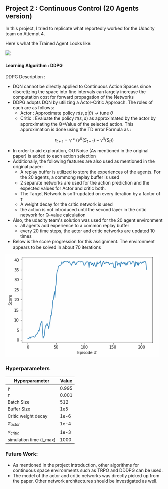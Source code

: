 ## Project 2 : Continuous Control (20 Agents version)

In this project, I tried to replicate what reportedly worked for the Udacity team on Attempt 4.

Here's what the Trained Agent Looks like:

![](output_gif.gif)



#### Learning Algorithm : DDPG 

DDPG Description : 

- DQN cannot be directly applied to Continuous Action Spaces since discretizing the space into fine intervals can largely increase the computation cost for forward propagation of the Networks
- DDPG adopts DQN by utilizing a Actor-Critic Approach. The roles of each are as follows:
  - Actor : Approximate policy $\pi(s,a|\theta)$ $\to$ tune $\theta$
  - Critic : Evaluate the policy $\pi(s,a)$ as approximated by the actor by  approximating the Q=Value of the selected action. This approximation is done using the TD error Formula as :

$$
r_{t+1} = \gamma * (v^{\pi}(S_{t+1}) - v^{\pi}(S_{t}))
$$

- In order to aid exploration, OU Noise (As mentioned in the original paper) is added to each action selection
- Additionally, the following features are also used as mentioned in the original paper:
  - A replay buffer is utilized to store the experiences of the agents. For the 20 agents, a commong replay buffer is used
  - 2 separate networks are used for the action prediction and the expected values for Actor and critic both.
  - The Target Network is soft-updated on every iteration by a factor of $\tau$
  - A weight decay for the critic network is used
  - the action is not introduced until the second layer in the critic network for Q-value calculation
- Also, the udacity team's solution was used for the 20 agent environment
  - all agents add experience to a common replay buffer
  - every 20 time steps, the actor and critic networks are updated 10 times
- Below is the score progression for this assignment. The environment appears to be solved in about 70 iterations 

![scores](scores.png)





### Hyperparameters

| Hyperparameter          | Value |
| ----------------------- | ----- |
| $\gamma$                | 0.995 |
| $\tau$                  | 0.001 |
| Batch Size              | 512   |
| Buffer Size             | 1e5   |
| Critic weight decay     | 1e-6  |
| $\alpha_{actor}$        | 1e-4  |
| $\alpha_{critic}$       | 1e-3  |
| simulation time (t_max) | 1000  |



### Future Work:

- As mentioned in the project introduction, other algorithms for continuous space environments such as TRPO and DDDPG can be used. 
- The model of the actor and critic networks was directly picked up from the paper. Other network architectures should be investigated as well.